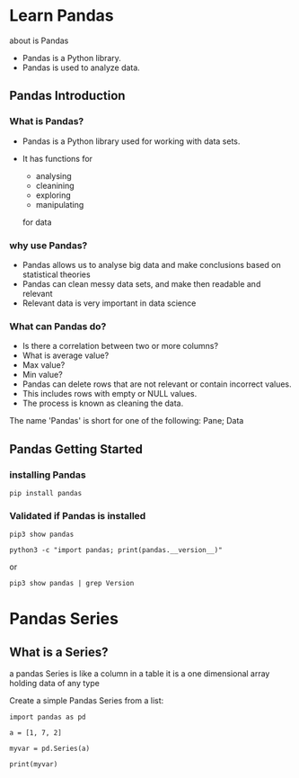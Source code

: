 # Learn Pandas

about is Pandas
- Pandas is a Python library.
- Pandas is used to analyze data.

## Pandas Introduction

### What is Pandas?
- Pandas is a Python library used for working with data sets.
- It has functions for 
    - analysing
    - cleanining
    - exploring
    - manipulating 
     
     for data
### why use Pandas?
- Pandas allows us to analyse big data and make conclusions based on statistical theories
- Pandas can clean messy data sets, and make then readable and relevant
- Relevant data is very important in data science

### What can Pandas do?
- Is there a correlation between two or more columns?
- What is average value?
- Max value?
- Min value?
- Pandas can delete rows that are not relevant or contain incorrect values.
- This includes rows with empty or NULL values.
- The process is known as cleaning the data.

The name 'Pandas' is short for one of the following: Pane; Data

## Pandas Getting Started

### installing Pandas
```
pip install pandas
```
### Validated if Pandas is installed
```
pip3 show pandas
```
```
python3 -c "import pandas; print(pandas.__version__)"
```
or

```
pip3 show pandas | grep Version
```

# Pandas Series
## What is a Series?

a pandas Series is like a column in a table
it is a one dimensional array holding data of any type

Create a simple Pandas Series from a list:

```
import pandas as pd

a = [1, 7, 2]

myvar = pd.Series(a)

print(myvar)

```